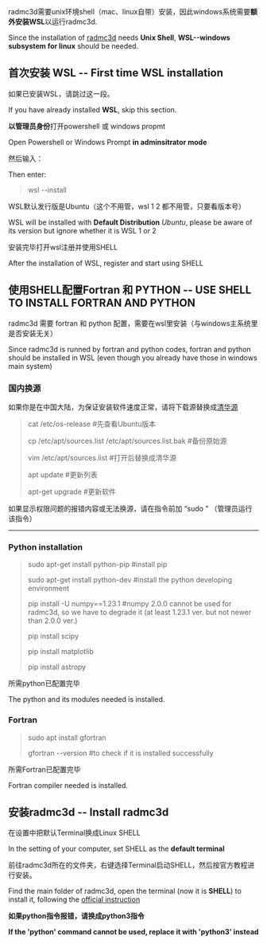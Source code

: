 radmc3d需要unix环境shell（mac、linux自带）安装，因此windows系统需要**额外安装WSL**以运行radmc3d.

Since the installation of [radmc3d](https://github.com/dullemond/radmc3d-2.0/tree/master) needs **Unix Shell**, **WSL--windows subsystem for linux** should be needed.

## 首次安装 WSL -- First time WSL installation
如果已安装WSL，请跳过这一段。

If you have already installed **WSL**, skip this section.

**以管理员身份**打开powershell 或 windows propmt

Open Powershell or Windows Prompt **in adminsitrator mode**

然后输入：

Then enter:

> wsl --install

WSL默认发行版是Ubuntu（这个不用管，wsl 1 2 都不用管，只要看版本号）

WSL will be installed with **Default Distribution** _Ubuntu_, please be aware of its version but ignore whether it is WSL 1 or 2

安装完毕打开wsl注册并使用SHELL

After the installation of WSL, register and start using SHELL

## 使用SHELL配置Fortran 和 PYTHON -- USE SHELL TO INSTALL FORTRAN AND PYTHON

radmc3d 需要 fortran 和 python 配置，需要在wsl里安装（与windows主系统里是否安装无关）

Since radmc3d is runned by fortran and python codes, fortran and python should be installed in WSL (even though you already have those in windows main system)

### 国内换源

如果你是在中国大陆，为保证安装软件速度正常，请将下载源替换成[清华源](https://mirrors.tuna.tsinghua.edu.cn/help/ubuntu/)
> cat /etc/os-release #先查看Ubuntu版本
>
> cp /etc/apt/sources.list /etc/apt/sources.list.bak #备份原始源
>
> vim /etc/apt/sources.list #打开后替换成清华源
>
> apt update #更新列表
>
> apt-get upgrade #更新软件

如果显示权限问题的报错内容或无法换源，请在指令前加 “sudo ” （管理员运行该指令）

---
### Python installation

> sudo apt-get install python-pip #install pip
>
> sudo apt-get install python-dev #install the python developing environment
> 
> pip install -U numpy==1.23.1 #numpy 2.0.0 cannot be used for radmc3d, so we have to degrade it (at least 1.23.1 ver. but not newer than 2.0.0 ver.)
>
> pip install scipy
>
> pip install matplotlib
>
> pip install astropy

所需python已配置完毕

The python and its modules needed is installed.

### Fortran 

> sudo apt install gfortran
>
> gfortran --version #to check if it is installed successfully

所需Fortran已配置完毕

Fortran compiler needed is installed.

## 安装radmc3d -- Install radmc3d

在设置中把默认Terminal换成Linux SHELL

In the setting of your computer, set SHELL as the **default terminal**

前往radmc3d所在的文件夹，右键选择Terminal启动SHELL，然后按官方教程进行安装。

Find the main folder of radmc3d, open the terminal (now it is **SHELL**) to install it, following the [official instruction](https://www.ita.uni-heidelberg.de/~dullemond/software/radmc-3d/manual_radmc3d/index.html)

**如果python指令报错，请换成python3指令**

**If the 'python' command cannot be used, replace it with 'python3' instead**

